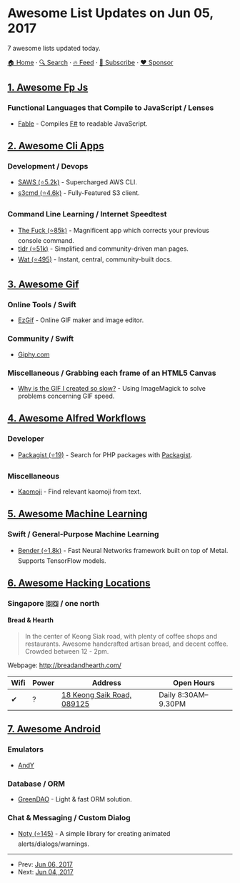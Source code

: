 # Awesome List Updates on Jun 05, 2017

7 awesome lists updated today.

[🏠 Home](/README.md) · [🔍 Search](https://www.trackawesomelist.com/search/) · [🔥 Feed](https://www.trackawesomelist.com/rss.xml) · [📮 Subscribe](https://trackawesomelist.us17.list-manage.com/subscribe?u=d2f0117aa829c83a63ec63c2f&id=36a103854c) · [❤️  Sponsor](https://github.com/sponsors/theowenyoung)



## [1. Awesome Fp Js](/content/stoeffel/awesome-fp-js/README.md)

### Functional Languages that Compile to JavaScript / Lenses

*   [Fable](http://fable.io/) - Compiles [F#](http://fsharp.org) to readable JavaScript.

## [2. Awesome Cli Apps](/content/agarrharr/awesome-cli-apps/README.md)

### Development / Devops

*   [SAWS (⭐5.2k)](https://github.com/donnemartin/saws) - Supercharged AWS CLI.
*   [s3cmd (⭐4.6k)](https://github.com/s3tools/s3cmd) - Fully-Featured S3 client.

### Command Line Learning / Internet Speedtest

*   [The Fuck (⭐85k)](https://github.com/nvbn/thefuck) - Magnificent app which corrects your previous console command.
*   [tldr (⭐51k)](https://github.com/tldr-pages/tldr) - Simplified and community-driven man pages.
*   [Wat (⭐495)](https://github.com/dthree/wat) - Instant, central, community-built docs.

## [3. Awesome Gif](/content/davisonio/awesome-gif/README.md)

### Online Tools / Swift

*   [EzGif](https://ezgif.com/) - Online GIF maker and image editor.

### Community / Swift

*   [Giphy.com](https://giphy.com)

### Miscellaneous / Grabbing each frame of an HTML5 Canvas

*   [Why is the GIF I created so slow?](https://superuser.com/questions/569924/why-is-the-gif-i-created-so-slow/569967) - Using ImageMagick to solve problems concerning GIF speed.

## [4. Awesome Alfred Workflows](/content/alfred-workflows/awesome-alfred-workflows/README.md)

### Developer

*   [Packagist (⭐19)](https://github.com/vinkla/alfred-packagist) - Search for PHP packages with [Packagist](https://packagist.org).

### Miscellaneous

*   [Kaomoji](https://github.com/vinkla/alfred-kaomoji) - Find relevant kaomoji from text.

## [5. Awesome Machine Learning](/content/josephmisiti/awesome-machine-learning/README.md)

### Swift / General-Purpose Machine Learning

*   [Bender (⭐1.8k)](https://github.com/xmartlabs/Bender) - Fast Neural Networks framework built on top of Metal. Supports TensorFlow models.

## [6. Awesome Hacking Locations](/content/daviddias/awesome-hacking-locations/README.md)

### Singapore 🇸🇬 / one north

#### Bread & Hearth

> In the center of Keong Siak road, with plenty of coffee shops and restaurants. Awesome handcrafted artisan bread, and decent coffee. Crowded between 12 - 2pm.

Webpage: <http://breadandhearth.com/>

| Wifi | Power | Address                                                       | Open Hours          |
| ---- | ----- | ------------------------------------------------------------- | ------------------- |
| ✔    | ?     | [18 Keong Saik Road, 089125](https://goo.gl/maps/hyWVdRe7Dys) | Daily 8:30AM–9.30PM |

## [7. Awesome Android](/content/JStumpp/awesome-android/README.md)

### Emulators

*   [AndY](https://andyroid.net)

### Database / ORM

*   [GreenDAO](http://greenrobot.org/greendao/) - Light & fast ORM solution.

### Chat & Messaging / Custom Dialog

*   [Noty (⭐145)](https://github.com/emre1512/Noty) - A simple library for creating animated alerts/dialogs/warnings.

---

- Prev: [Jun 06, 2017](/content/2017/06/06/README.md)
- Next: [Jun 04, 2017](/content/2017/06/04/README.md)